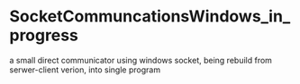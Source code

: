 # SocketCommuncationsWindows_in_progress
a small direct communicator using windows socket, being rebuild from serwer-client verion, into single program
